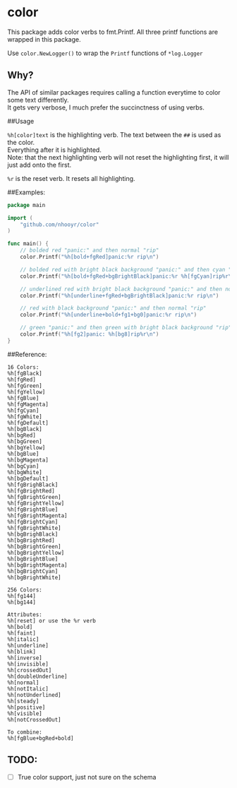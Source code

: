 # color

This package adds color verbs to fmt.Printf. All three printf functions are wrapped in this package.

Use `color.NewLogger()` to wrap the `Printf` functions of `*log.Logger`

## Why?

The API of similar packages requires calling a function everytime to color some text differently.  
It gets very verbose, I much prefer the succinctness of using verbs.

##Usage

`%h[color]text` is the highlighting verb. The text between the `##` is used as the color.  
Everything after it is highlighted.  
Note: that the next highlighting verb will not reset the highlighting first, it will just add onto the first.

`%r` is the reset verb. It resets all highlighting.

##Examples:
```go
package main

import (
	"github.com/nhooyr/color"
)

func main() {
	// bolded red "panic:" and then normal "rip"
	color.Printf("%h[bold+fgRed]panic:%r rip\n")

	// bolded red with bright black background "panic:" and then cyan "rip"
	color.Printf("%h[bold+fgRed+bgBrightBlack]panic:%r %h[fgCyan]rip%r\n")

	// underlined red with bright black background "panic:" and then normal "rip"
	color.Printf("%h[underline+fgRed+bgBrightBlack]panic:%r rip\n")

	// red with black background "panic:" and then normal "rip"
	color.Printf("%h[underline+bold+fg1+bg0]panic:%r rip\n")

	// green "panic:" and then green with bright black background "rip"
	color.Printf("%h[fg2]panic: %h[bg8]rip%r\n")
}
```

##Reference:
```
16 Colors:
%h[fgBlack]
%h[fgRed]
%h[fgGreen]
%h[fgYellow]
%h[fgBlue]
%h[fgMagenta]
%h[fgCyan]
%h[fgWhite]
%h[fgDefault]
%h[bgBlack]
%h[bgRed]
%h[bgGreen]
%h[bgYellow]
%h[bgBlue]
%h[bgMagenta]
%h[bgCyan]
%h[bgWhite]
%h[bgDefault]
%h[fgBrighBlack]
%h[fgBrightRed]
%h[fgBrightGreen]
%h[fgBrightYellow]
%h[fgBrightBlue]
%h[fgBrightMagenta]
%h[fgBrightCyan]
%h[fgBrightWhite]
%h[bgBrighBlack]
%h[bgBrightRed]
%h[bgBrightGreen]
%h[bgBrightYellow]
%h[bgBrightBlue]
%h[bgBrightMagenta]
%h[bgBrightCyan]
%h[bgBrightWhite]

256 Colors:
%h[fg144]
%h[bg144]

Attributes:
%h[reset] or use the %r verb
%h[bold]
%h[faint]
%h[italic]
%h[underline]
%h[blink]
%h[inverse]
%h[invisible]
%h[crossedOut]
%h[doubleUnderline]
%h[normal]
%h[notItalic]
%h[notUnderlined]
%h[steady]
%h[positive]
%h[visible]
%h[notCrossedOut]

To combine:
%h[fgBlue+bgRed+bold]
```

TODO:
-----
- [ ] True color support, just not sure on the schema
